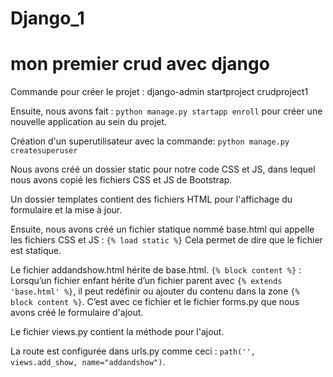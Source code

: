# Django_1
# mon premier crud avec django
Commande pour créer le projet :
django-admin startproject crudproject1

Ensuite, nous avons fait :
`python manage.py startapp enroll`
pour créer une nouvelle application au sein du projet.

Création d'un superutilisateur avec la commande: `python manage.py createsuperuser`

Nous avons créé un dossier static pour notre code CSS et JS, dans lequel nous avons copié les fichiers CSS et JS de Bootstrap.

Un dossier templates contient des fichiers HTML pour l'affichage du formulaire et la mise à jour.

Ensuite, nous avons créé un fichier statique nommé base.html qui appelle les fichiers CSS et JS :
`{% load static %}`
Cela permet de dire que le fichier est statique.

Le fichier addandshow.html hérite de base.html.
`{% block content %}` : Lorsqu’un fichier enfant hérite d’un fichier parent avec `{% extends 'base.html' %}`, il peut redéfinir ou ajouter du contenu dans la zone `{% block content %}`. C’est avec ce fichier et le fichier forms.py que nous avons créé le formulaire d'ajout.

Le fichier views.py contient la méthode pour l'ajout.

La route est configurée dans urls.py comme ceci :
`path('', views.add_show, name="addandshow")`.
